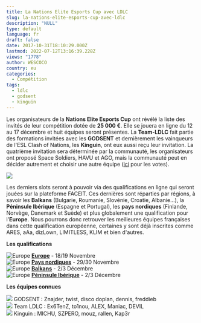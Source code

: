 ```yaml
---
title: La Nations Elite Esports Cup avec LDLC
slug: la-nations-elite-esports-cup-avec-ldlc
description: "NULL"
type: default
language: fr
draft: false
date: 2017-10-31T18:10:29.000Z
lastmod: 2022-07-12T13:16:39.228Z
views: "1778"
author: WESCOCO
country: eu
categories:
  - Compétition
tags:
  - ldlc
  - godsent
  - kinguin
---
```

Les organisateurs de la **Nations Elite Esports Cup** ont révélé la liste des invités de leur compétition dotée de **25 000 €**. Elle se jouera en ligne du 12 au 17 décembre et huit équipes seront présentes. La **Team-LDLC** fait partie des formations invitées avec les **GODSENT** et dernièrement les vainqueurs de l'ESL Clash of Nations, les **Kinguin**, ont eux aussi reçu leur invitation. La quatrième invitation sera déterminée par la communauté, les organisateurs ont proposé Space Soldiers, HAVU et AGO, mais la communauté peut en décider autrement et choisir une autre équipe ([ici](https://www.facebook.com/neesports/photos/a.136695970290298.1073741828.133732153920013/141231299836765/?type=3&theater) pour les votes).

![](/images/articles/59f86c3194371/images/PuLOylTPNvyBxVVVldy5IC4cEwlrelLqMYMSEYze.png)

Les derniers slots seront à pouvoir via des qualifications en ligne qui seront jouées sur la plateforme FACEIT. Ces dernières sont réparties par régions, à savoir les **Balkans** (Bulgarie, Roumanie, Slovénie, Croatie, Albanie...), la **Péninsule Ibérique** (Espagne et Portugal), les **pays nordiques** (Finlande, Norvège, Danemark et Suède) et plus globalement une qualification pour l'**Europe**. Nous pourrons donc retrouver les meilleures équipes françaises dans cette qualification européenne, certaines y sont déjà inscrites comme ARES, aAa, dizLown, LIMITLESS, KLIM et bien d'autres.

**Les qualifications** 

![Europe](/images/countries/eu.svg)⁠ [**Europe**](https://www.faceit.com/en/csgo/tournament/4d08f2a7-b3cf-4d65-a0a4-23448d59c9b1) \- 18/19 Novembre  
![Europe](/images/countries/eu.svg)⁠ [**Pays nordiques**](https://www.faceit.com/en/csgo/tournament/58c041c3-a59f-4a2c-b9bc-7bc73c00c855) \- 29/30 Novembre  
![Europe](/images/countries/eu.svg)⁠ **[Balkans](https://www.faceit.com/en/csgo/tournament/72f27513-5430-4058-96fe-ad5c3683c292)** \- 2/3 Décembre  
![Europe](/images/countries/eu.svg)⁠ [**Péninsule Ibérique**](https://www.faceit.com/en/csgo/tournament/2bc288d7-436e-4e01-8921-e85c0c42c21b) \- 2/3 Décembre

**Les équipes connues**

![](/images/countries/se.svg) GODSENT : Znajder, twist, disco doplan, dennis, freddieb⁠   
![](/images/countries/eu.svg) Team LDLC : Ex6TenZ, to1nou, ALEX, Maniac, DEVIL⁠   
![](/images/countries/pl.svg) Kinguin : MICHU, SZPERO, mouz, rallen, Kap3r⁠ 
